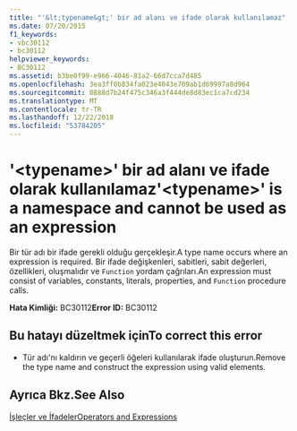 ```yaml
---
title: "'&lt;typename&gt;' bir ad alanı ve ifade olarak kullanılamaz"
ms.date: 07/20/2015
f1_keywords:
- vbc30112
- bc30112
helpviewer_keywords:
- BC30112
ms.assetid: b3be0f99-e966-4046-81a2-66d7cca7d485
ms.openlocfilehash: 3ea3ff0b834fa023e4043e709ab1d69997a8d964
ms.sourcegitcommit: 0888d7b24f475c346a3f444de8d83ec1ca7cd234
ms.translationtype: MT
ms.contentlocale: tr-TR
ms.lasthandoff: 12/22/2018
ms.locfileid: "53784205"
---
```

# <a name="lttypenamegt-is-a-namespace-and-cannot-be-used-as-an-expression"></a><span data-ttu-id="bef51-102">'&lt;typename&gt;' bir ad alanı ve ifade olarak kullanılamaz</span><span class="sxs-lookup"><span data-stu-id="bef51-102">'&lt;typename&gt;' is a namespace and cannot be used as an expression</span></span>
<span data-ttu-id="bef51-103">Bir tür adı bir ifade gerekli olduğu gerçekleşir.</span><span class="sxs-lookup"><span data-stu-id="bef51-103">A type name occurs where an expression is required.</span></span> <span data-ttu-id="bef51-104">Bir ifade değişkenleri, sabitleri, sabit değerleri, özellikleri, oluşmalıdır ve `Function` yordam çağrıları.</span><span class="sxs-lookup"><span data-stu-id="bef51-104">An expression must consist of variables, constants, literals, properties, and `Function` procedure calls.</span></span>  
  
 <span data-ttu-id="bef51-105">**Hata Kimliği:** BC30112</span><span class="sxs-lookup"><span data-stu-id="bef51-105">**Error ID:** BC30112</span></span>  
  
## <a name="to-correct-this-error"></a><span data-ttu-id="bef51-106">Bu hatayı düzeltmek için</span><span class="sxs-lookup"><span data-stu-id="bef51-106">To correct this error</span></span>  
  
-   <span data-ttu-id="bef51-107">Tür adı'nı kaldırın ve geçerli öğeleri kullanılarak ifade oluşturun.</span><span class="sxs-lookup"><span data-stu-id="bef51-107">Remove the type name and construct the expression using valid elements.</span></span>  
  
## <a name="see-also"></a><span data-ttu-id="bef51-108">Ayrıca Bkz.</span><span class="sxs-lookup"><span data-stu-id="bef51-108">See Also</span></span>  
 [<span data-ttu-id="bef51-109">İşleçler ve İfadeler</span><span class="sxs-lookup"><span data-stu-id="bef51-109">Operators and Expressions</span></span>](../../visual-basic/programming-guide/language-features/operators-and-expressions/index.md)
